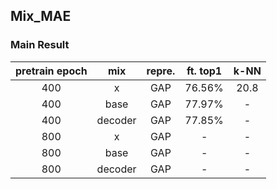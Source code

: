 ## Mix_MAE
### Main Result

| pretrain epoch | mix | repre. | ft. top1 | k-NN |
| :------------: | :----: | :------: | :--: | :----------------------------------------------------------: |
|      400      |      x      |  GAP   |  76.56%  |  20.8  |
|      400      |      base      |  GAP   |    77.97%    |  -  |
|      400       |      decoder      |  GAP   |  77.85%  |  -  |
|      800       |      x      |  GAP   |    -     |  -   |
|      800      |      base      |  GAP   |    -     |  -   |
| 800 | decoder | GAP | - | - |

